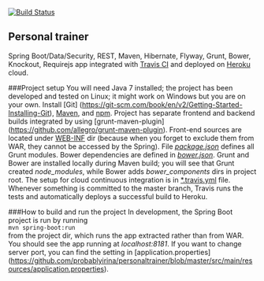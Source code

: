 [![Build Status](https://travis-ci.org/probablyirina/personaltrainer.svg?branch=master)](https://travis-ci.org/probablyirina/personaltrainer)

## Personal trainer
Spring Boot/Data/Security, REST, Maven, Hibernate, Flyway, Grunt, Bower, Knockout, Requirejs app integrated with [Travis CI](https://travis-ci.org/) and deployed on [Heroku](https://www.heroku.com/) cloud.

###Project setup
You will need Java 7 installed; the project has been developed and tested on Linux; it might work on Windows but you are on your own. Install [Git] (https://git-scm.com/book/en/v2/Getting-Started-Installing-Git), [Maven](https://maven.apache.org/), and [npm](https://www.npmjs.com/).
Project has separate frontend and backend builds integrated by using [grunt-maven-plugin] (https://github.com/allegro/grunt-maven-plugin). Front-end sources are located under [WEB-INF](https://github.com/probablyirina/personaltrainer/tree/master/src/main/webapp/WEB-INF) dir (because when you forget to exclude them from WAR, they cannot be accessed by the Spring).
File [*package.json*](https://github.com/probablyirina/personaltrainer/blob/master/package.json) defines all Grunt modules. Bower dependencies are defined in [*bower.json*](https://github.com/probablyirina/personaltrainer/blob/master/bower.json).
Grunt and Bower are installed locally during Maven build; you will see that Grunt created *node_modules*, while Bower adds *bower_components* dirs in project root. The setup for cloud continuous integration is in [*.travis.yml](https://github.com/probablyirina/personaltrainer/blob/master/.travis.yml) file. Whenever something is committed to the master branch, Travis runs the tests and automatically deploys a successful build to Heroku.

###How to build and run the project
In development, the Spring Boot project is run by running  
```mvn spring-boot:run```  
from the project dir, which runs the app extracted rather than from WAR. You should see the app running at *localhost:8181*. If you want to change server port, you can find the setting in [application.properties] (https://github.com/probablyirina/personaltrainer/blob/master/src/main/resources/application.properties). 
